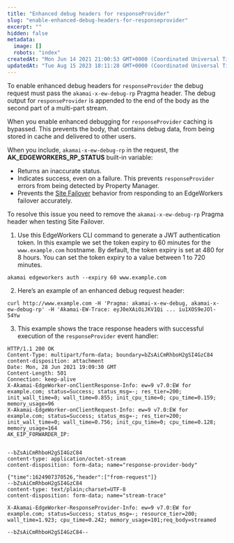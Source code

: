 ```yaml
---
title: "Enhanced debug headers for responseProvider"
slug: "enable-enhanced-debug-headers-for-responseprovider"
excerpt: ""
hidden: false
metadata: 
  image: []
  robots: "index"
createdAt: "Mon Jun 14 2021 21:00:53 GMT+0000 (Coordinated Universal Time)"
updatedAt: "Tue Aug 15 2023 18:11:28 GMT+0000 (Coordinated Universal Time)"
---
```

To enable enhanced debug headers for `responseProvider` the debug request must pass the  `akamai-x-ew-debug-rp` Pragma header. The debug output for `responseProvider` is appended to the end of the body as the second part of a multi-part stream.

When you enable enhanced debugging for `responseProvider` caching is bypassed. This prevents the body, that contains debug data, from being stored in cache and delivered to other users.

When you include, `akamai-x-ew-debug-rp` in the request, the **AK_EDGEWORKERS_RP_STATUS** built-in variable:

- Returns an inaccurate status. 
- Indicates success, even on a failure. This prevents `responseProvider` errors from being detected by Property Manager.
- Prevents the [Site Failover](site-failover.md) behavior from responding to an EdgeWorkers failover accurately.

To resolve this issue you need to remove the `akamai-x-ew-debug-rp` Pragma header when testing Site Failover.

1. Use this EdgeWorkers CLI command to generate a JWT authentication token. In this example we set the token expiry to 60 minutes for the `www.example.com` hostname. By default, the token expiry is set at 480 for 8 hours. You can set the token expiry to a value between 1 to 720 minutes.

```shell
akamai edgeworkers auth --expiry 60 www.example.com
```

2. Here’s an example of an enhanced debug request header:

```curl
curl http://www.example.com -H 'Pragma: akamai-x-ew-debug, akamai-x-ew-debug-rp' -H 'Akamai-EW-Trace: eyJ0eXAiOiJKV1Qi ... iu1XOS9eJOl-54Yw
```

3. This example shows the trace response headers with successful execution of the `responseProvider` event handler:

```http
HTTP/1.1 200 OK
Content-Type: multipart/form-data; boundary=bZsAiCmRhboH2gSI4GzC84
content-disposition: attachment
Date: Mon, 28 Jun 2021 19:09:30 GMT
Content-Length: 501
Connection: keep-alive
X-Akamai-EdgeWorker-onClientResponse-Info: ew=9 v7.0:EW for example.com; status=Success; status_msg=-; res_tier=200; init_wall_time=0; wall_time=0.855; init_cpu_time=0; cpu_time=0.159; memory_usage=96
X-Akamai-EdgeWorker-onClientRequest-Info: ew=9 v7.0:EW for example.com; status=Success; status_msg=-; res_tier=200; init_wall_time=0; wall_time=0.756; init_cpu_time=0; cpu_time=0.128; memory_usage=164
AK_EIP_FORWARDER_IP: 


--bZsAiCmRhboH2gSI4GzC84
content-type: application/octet-stream
content-disposition: form-data; name="response-provider-body"

{"time":1624907370526,"header":["from-request"]}
--bZsAiCmRhboH2gSI4GzC84
content-type: text/plain;charset=UTF-8
content-disposition: form-data; name="stream-trace"

X-Akamai-EdgeWorker-ResponseProvider-Info: ew=9 v7.0:EW for example.com; status=Success; status_msg=-; resource_tier=200; wall_time=1.923; cpu_time=0.242; memory_usage=101;req_body=streamed

--bZsAiCmRhboH2gSI4GzC84--
```
